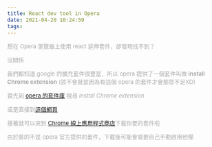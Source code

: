 ```yaml
---
title: React dev tool in Opera
date: 2021-04-20 10:24:59
tags:
---
```


<font size="2" color="#aaa">

想在 Opera 瀏覽器上使用 react 延伸套件，卻發現找不到？

沒關係

我們都知道 google 的擴充套件很豐富，所以 opera 提供了一個套件叫做 <strong>install Chrome extension</strong> 
(該不會就是因為有這個 opera 的套件才會那麼不足XD)


首先到 [opera 的套件庫](https://addons.opera.com/zh-tw/extensions/?hl=zh-TW) 搜尋 <font style="font-style: italic;">install Chrome extension</font>

或是直接到[這個網頁](https://addons.opera.com/zh-tw/extensions/details/install-chrome-extensions/)

接著就可以來到 [Chrome 線上應用程式商店](https://chrome.google.com/webstore/category/extensions)下載你要的套件啦

由於裝的不是 opera 官方提供的套件，下載後可能會需要自己手動啟用他喔